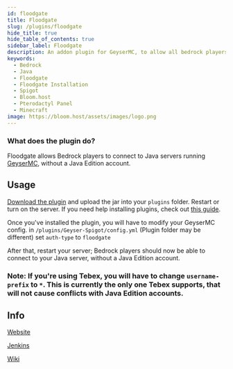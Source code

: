 ```yaml
---
id: floodgate
title: Floodgate
slug: /plugins/floodgate
hide_title: true
hide_table_of_contents: true
sidebar_label: Floodgate
description: An addon plugin for GeyserMC, to allow all bedrock players to join java servers, without a java account
keywords:
  - Bedrock
  - Java
  - Floodgate
  - Floodgate Installation
  - Spigot
  - Bloom.host
  - Pterodactyl Panel
  - Minecraft
image: https://bloom.host/assets/images/logo.png
---
```


### What does the plugin do?

Floodgate allows Bedrock players to connect to Java servers running [GeyserMC](https://docs.bloom.host/plugins/geysermc), without a Java Edition account.

## Usage

[Download the plugin](https://ci.opencollab.dev/job/GeyserMC/job/Floodgate/job/master/lastSuccessfulBuild/artifact/spigot/target/floodgate-spigot.jar) and upload the jar into your `plugins` folder. Restart or turn on the server. If you need help installing plugins, check out [this guide](https://docs.bloom.host/installing-plugins).  

Once you've installed the plugin, you will have to modify your GeyserMC config. in `/plugins/Geyser-Spigot/config.yml` (Plugin folder may be different) set `auth-type` to `floodgate`

After that, restart your server; Bedrock players should now be able to connect to your Java server, without a Java Edition account.  

### Note: If you're using Tebex, you will have to change `username-prefix` to `*`. This is currently the only one Tebex supports, that will not cause conflicts with Java Edition accounts. 

## Info
[Website](https://geysermc.org/)  

[Jenkins](https://ci.opencollab.dev/job/GeyserMC/job/Floodgate/job/master/)  

[Wiki](https://github.com/GeyserMC/Floodgate/wiki)
